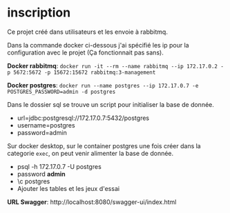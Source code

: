 # inscription

Ce projet créé dans utilisateurs et les envoie à rabbitmq.

Dans la commande docker ci-dessous j'ai spécifié les ip pour la configuration avec le projet (Ça fonctionnait pas sans).

**Docker rabbitmq**: ``docker run -it --rm --name rabbitmq --ip 172.17.0.2 -p 5672:5672 -p 15672:15672 rabbitmq:3-management``

**Docker postgres**: ``docker run --name postgres --ip 172.17.0.7 -e POSTGRES_PASSWORD=admin -d postgres``

Dans le dossier sql se trouve un script pour initialiser la base de donnée.

* url=jdbc:postgresql://172.17.0.7:5432/postgres
* username=postgres
* password=admin

Sur docker desktop, sur le container postgres une fois créer dans la categorie ``exec``, on peut venir alimenter la base de donnée.
* psql -h 172.17.0.7 -U postgres
* password **admin**
* \c postgres   
* Ajouter les tables et les jeux d'essai

**URL Swagger**: http://localhost:8080/swagger-ui/index.html
